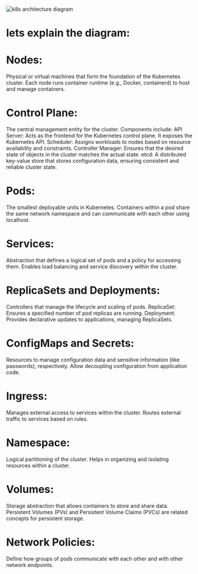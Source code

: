 ![k8s architecture diagram](DAY_2/README.MD/Kubernetes-architecture-diagram-1-1.png)
# lets explain the diagram:

# Nodes:
Physical or virtual machines that form the foundation of the Kubernetes cluster.
Each node runs container runtime (e.g., Docker, containerd) to host and manage containers.

# Control Plane:
The central management entity for the cluster.
Components include:
API Server: Acts as the frontend for the Kubernetes control plane. It exposes the Kubernetes API.
Scheduler: Assigns workloads to nodes based on resource availability and constraints.
Controller Manager: Ensures that the desired state of objects in the cluster matches the actual state.
etcd: A distributed key-value store that stores configuration data, ensuring consistent and reliable cluster state.

# Pods:
The smallest deployable units in Kubernetes.
Containers within a pod share the same network namespace and can communicate with each other using localhost.

# Services:
Abstraction that defines a logical set of pods and a policy for accessing them.
Enables load balancing and service discovery within the cluster.

# ReplicaSets and Deployments:
Controllers that manage the lifecycle and scaling of pods.
ReplicaSet: Ensures a specified number of pod replicas are running.
Deployment: Provides declarative updates to applications, managing ReplicaSets.

# ConfigMaps and Secrets:
Resources to manage configuration data and sensitive information (like passwords), respectively.
Allow decoupling configuration from application code.

# Ingress:
Manages external access to services within the cluster.
Routes external traffic to services based on rules.

# Namespace:
Logical partitioning of the cluster.
Helps in organizing and isolating resources within a cluster.

# Volumes:
Storage abstraction that allows containers to store and share data.
Persistent Volumes (PVs) and Persistent Volume Claims (PVCs) are related concepts for persistent storage.

# Network Policies:
Define how groups of pods communicate with each other and with other network endpoints.